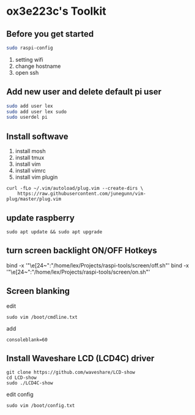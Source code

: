 # ox3e223c's Toolkit
## Before you get started
```bash
sudo raspi-config
```
1. setting wifi
2. change hostname
3. open ssh

## Add new user and delete default pi user
```bash
sudo add user lex
sudo add user lex sudo 
sudo userdel pi
```
## Install softwave
1. install mosh
2. install tmux
3. install vim
4. install vimrc
5. install vim plugin
```
curl -fLo ~/.vim/autoload/plug.vim --create-dirs \
    https://raw.githubusercontent.com/junegunn/vim-plug/master/plug.vim
```

## update raspberry
```
sudo apt update && sudo apt upgrade
```

## turn screen backlight ON/OFF Hotkeys
bind -x '"\e[24~":"/home/lex/Projects/raspi-tools/screen/off.sh"'
bind -x '"\e[24~":"/home/lex/Projects/raspi-tools/screen/on.sh"'

## Screen blanking
edit
```
sudo vim /boot/cmdline.txt
```
add
```
consoleblank=60
```

## Install Waveshare LCD (LCD4C) driver
```
git clone https://github.com/waveshare/LCD-show
cd LCD-show
sudo ./LCD4C-show
```
edit config
```
sudo vim /boot/config.txt
```





